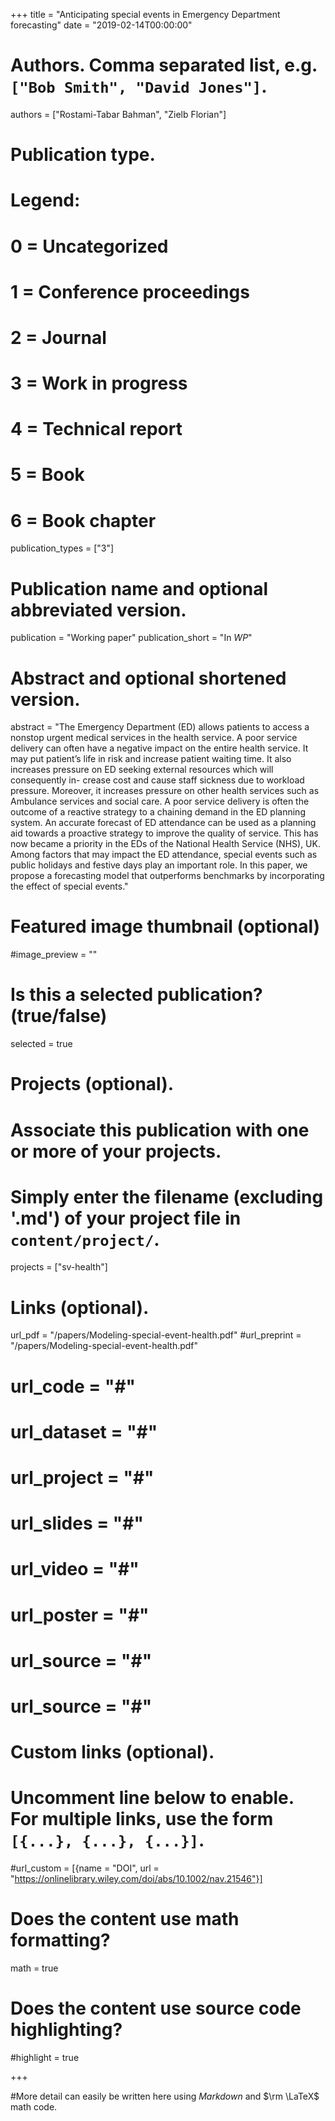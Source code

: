 +++
title = "Anticipating special events in Emergency Department forecasting"
date = "2019-02-14T00:00:00"

# Authors. Comma separated list, e.g. `["Bob Smith", "David Jones"]`.
authors = ["Rostami-Tabar Bahman", "Zielb Florian"]

# Publication type.
# Legend:
# 0 = Uncategorized
# 1 = Conference proceedings
# 2 = Journal
# 3 = Work in progress
# 4 = Technical report
# 5 = Book
# 6 = Book chapter
publication_types = ["3"]

# Publication name and optional abbreviated version.
publication = "Working paper"
publication_short = "In *WP*"

# Abstract and optional shortened version.
abstract = "The Emergency Department (ED) allows patients to access a nonstop urgent medical services in the health service. A poor service delivery can often have a negative impact on the entire health service. It may put patient’s life in risk and increase patient waiting time. It also increases pressure on ED seeking external resources which will consequently in- crease cost and cause staff sickness due to workload pressure. Moreover, it increases pressure on other health services such as Ambulance services and social care. A poor service delivery is often the outcome of a reactive strategy to a chaining demand in the ED planning system. An accurate forecast of ED attendance can be used as a planning aid towards a proactive strategy to improve the quality of service. This has now became a priority in the EDs of the National Health Service (NHS), UK. Among factors that may impact the ED attendance, special events such as public holidays and festive days play an important role. In this paper, we propose a forecasting model that outperforms benchmarks by incorporating the effect of special events."

# Featured image thumbnail (optional)
#image_preview = ""

# Is this a selected publication? (true/false)
selected = true

# Projects (optional).
#   Associate this publication with one or more of your projects.
#   Simply enter the filename (excluding '.md') of your project file in `content/project/`.
projects = ["sv-health"]

# Links (optional).
url_pdf = "/papers/Modeling-special-event-health.pdf"
#url_preprint = "/papers/Modeling-special-event-health.pdf"
# url_code = "#"
# url_dataset = "#"
# url_project = "#"
# url_slides = "#"
# url_video = "#"
# url_poster = "#"
# url_source = "#"
# url_source = "#"

# Custom links (optional).
#   Uncomment line below to enable. For multiple links, use the form `[{...}, {...}, {...}]`.
#url_custom = [{name = "DOI", url = "https://onlinelibrary.wiley.com/doi/abs/10.1002/nav.21546"}]

# Does the content use math formatting?
math = true

# Does the content use source code highlighting?
#highlight = true


+++

#More detail can easily be written here using *Markdown* and $\rm \LaTeX$ math code.
